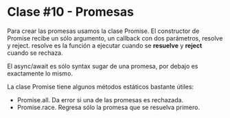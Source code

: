 # Clase #10 - Promesas

Para crear las promesas usamos la clase Promise. El constructor de Promise recibe un sólo argumento, un callback con dos parámetros, resolve y reject. resolve es la función a ejecutar cuando se **resuelve** y **reject** cuando se rechaza.

El async/await es sólo syntax sugar de una promesa, por debajo es exactamente lo mismo.

La clase Promise tiene algunos métodos estáticos bastante útiles:

* Promise.all. Da error si una de las promesas es rechazada.
* Promise.race. Regresa sólo la promesa que se resuelva primero.
